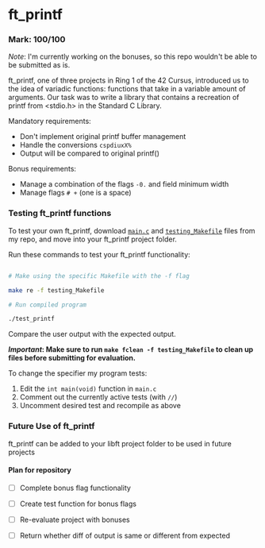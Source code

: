 <h1>ft_printf</h1>

<h3>Mark: 100/100</h3>

<p><i>Note</i>: I'm currently working on the bonuses, so this repo wouldn't be able to be submitted as is.</p>

<p>ft_printf, one of three projects in Ring 1 of the 42 Cursus, introduced us to the idea of variadic functions: functions that take in a variable amount of arguments. Our task was to write a library that contains a recreation of printf from &lt;stdio.h&gt; in the Standard C Library.</p>

<p>Mandatory requirements:</p>

- Don't implement original printf buffer management
- Handle the conversions `cspdiuxX%`
- Output will be compared to original printf()

<p>Bonus requirements:</p>

- Manage a combination of the flags `-0.` and field minimum width
- Manage flags `# +` (one is a space)

<h3>Testing ft_printf functions</h3>

To test your own ft_printf, download [`main.c`](./ft_printf/main.c) and [`testing_Makefile`](./ft_printf/testing_Makefile) files from my repo, and move into your ft_printf project folder.

<p>Run these commands to test your ft_printf functionality:</p>

```bash

# Make using the specific Makefile with the -f flag

make re -f testing_Makefile

# Run compiled program

./test_printf
```
<p>Compare the user output with the expected output.</p>

**_Important_: Make sure to run `make fclean -f testing_Makefile` to clean up files before submitting for evaluation.**

<p>To change the specifier my program tests:</p>

1. Edit the `int main(void)` function in `main.c`
2. Comment out the currently active tests (with `//`)
3. Uncomment desired test and recompile as above

<h3>Future Use of ft_printf</h3>

<p>ft_printf can be added to your libft project folder to be used in future projects</p>

<h4>Plan for repository</h4>

- [ ] Complete bonus flag functionality
- [ ] Create test function for bonus flags
- [ ] Re-evaluate project with bonuses
- [ ] Return whether diff of output is same or different from expected

